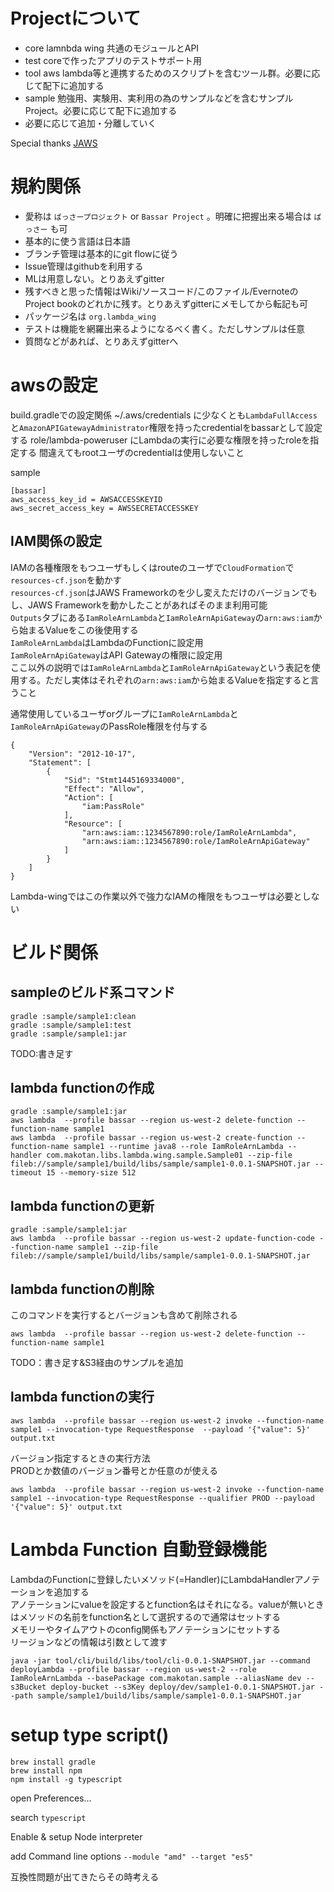 # Projectについて
- core lamnbda wing 共通のモジュールとAPI
- test coreで作ったアプリのテストサポート用
- tool aws lambda等と連携するためのスクリプトを含むツール群。必要に応じて配下に追加する
- sample 勉強用、実験用、実利用の為のサンプルなどを含むサンプルProject。必要に応じて配下に追加する
- 必要に応じて追加・分離していく

Special thanks [JAWS](https://github.com/jaws-framework/JAWS)  


# 規約関係

- 愛称は `ばっさープロジェクト` or `Bassar Project` 。明確に把握出来る場合は `ばっさー` も可
- 基本的に使う言語は日本語
- ブランチ管理は基本的にgit flowに従う
- Issue管理はgithubを利用する
- MLは用意しない。とりあえずgitter
- 残すべきと思った情報はWiki/ソースコード/このファイル/EvernoteのProject bookのどれかに残す。とりあえずgitterにメモしてから転記も可
- パッケージ名は `org.lambda_wing`
- テストは機能を網羅出来るようになるべく書く。ただしサンプルは任意
- 質問などがあれば、とりあえずgitterへ


# awsの設定

build.gradleでの設定関係
~/.aws/credentials に少なくとも`LambdaFullAccess`と`AmazonAPIGatewayAdministrator`権限を持ったcredentialをbassarとして設定する
role/lambda-poweruser にLambdaの実行に必要な権限を持ったroleを指定する
間違えてもrootユーザのcredentialは使用しないこと

sample

```
[bassar]
aws_access_key_id = AWSACCESSKEYID
aws_secret_access_key = AWSSECRETACCESSKEY
```

## IAM関係の設定

IAMの各種権限をもつユーザもしくはrouteのユーザで`CloudFormation`で`resources-cf.json`を動かす  
`resources-cf.json`はJAWS Frameworkのを少し変えただけのバージョンでもし、JAWS Frameworkを動かしたことがあればそのまま利用可能  
`Outputs`タブにある`IamRoleArnLambda`と`IamRoleArnApiGateway`の`arn:aws:iam`から始まるValueをこの後使用する  
`IamRoleArnLambda`はLambdaのFunctionに設定用  
`IamRoleArnApiGateway`はAPI Gatewayの権限に設定用  
ここ以外の説明では`IamRoleArnLambda`と`IamRoleArnApiGateway`という表記を使用する。ただし実体はそれぞれの`arn:aws:iam`から始まるValueを指定すると言うこと  
  
通常使用しているユーザorグループに`IamRoleArnLambda`と`IamRoleArnApiGateway`のPassRole権限を付与する  


```
{
    "Version": "2012-10-17",
    "Statement": [
        {
            "Sid": "Stmt1445169334000",
            "Effect": "Allow",
            "Action": [
                "iam:PassRole"
            ],
            "Resource": [
                "arn:aws:iam::1234567890:role/IamRoleArnLambda",
                "arn:aws:iam::1234567890:role/IamRoleArnApiGateway"
            ]
        }
    ]
}
```

Lambda-wingではこの作業以外で強力なIAMの権限をもつユーザは必要としない  



# ビルド関係

## sampleのビルド系コマンド
```
gradle :sample/sample1:clean
gradle :sample/sample1:test
gradle :sample/sample1:jar
```

TODO:書き足す


## lambda functionの作成
```
gradle :sample/sample1:jar
aws lambda  --profile bassar --region us-west-2 delete-function --function-name sample1
aws lambda  --profile bassar --region us-west-2 create-function --function-name sample1 --runtime java8 --role IamRoleArnLambda --handler com.makotan.libs.lambda.wing.sample.Sample01 --zip-file fileb://sample/sample1/build/libs/sample/sample1-0.0.1-SNAPSHOT.jar --timeout 15 --memory-size 512
```

## lambda functionの更新
```
gradle :sample/sample1:jar
aws lambda  --profile bassar --region us-west-2 update-function-code --function-name sample1 --zip-file  fileb://sample/sample1/build/libs/sample/sample1-0.0.1-SNAPSHOT.jar
```

## lambda functionの削除
このコマンドを実行するとバージョンも含めて削除される

```
aws lambda  --profile bassar --region us-west-2 delete-function --function-name sample1
```



TODO：書き足す&S3経由のサンプルを追加

## lambda functionの実行
```
aws lambda  --profile bassar --region us-west-2 invoke --function-name sample1 --invocation-type RequestResponse  --payload '{"value": 5}' output.txt
```

バージョン指定するときの実行方法  
PRODとか数値のバージョン番号とか任意のが使える  

```
aws lambda  --profile bassar --region us-west-2 invoke --function-name sample1 --invocation-type RequestResponse --qualifier PROD --payload '{"value": 5}' output.txt
```


# Lambda Function 自動登録機能
LambdaのFunctionに登録したいメソッド(=Handler)にLambdaHandlerアノテーションを追加する  
アノテーションにvalueを設定するとfunction名はそれになる。valueが無いときはメソッドの名前をfunction名として選択するので通常はセットする  
メモリーやタイムアウトのconfig関係もアノテーションにセットする  
リージョンなどの情報は引数として渡す  

```
java -jar tool/cli/build/libs/tool/cli-0.0.1-SNAPSHOT.jar --command deployLambda --profile bassar --region us-west-2 --role IamRoleArnLambda --basePackage com.makotan.sample --aliasName dev --s3Bucket deploy-bucket --s3Key deploy/dev/sample1-0.0.1-SNAPSHOT.jar --path sample/sample1/build/libs/sample/sample1-0.0.1-SNAPSHOT.jar
```



# setup type script()

```
brew install gradle
brew install npm
npm install -g typescript
```

open Preferences...

search `typescript`

Enable & setup Node interpreter

add Command line options `--module "amd" --target "es5"`

互換性問題が出てきたらその時考える

